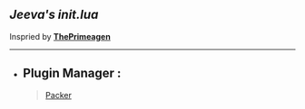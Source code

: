 ## _Jeeva's init.lua_
Inspried by [**ThePrimeagen**](https://github.com/ThePrimeagen/)
***
- ## Plugin Manager :
    > [Packer](https://github.com/wbthomason/packer.nvim)



